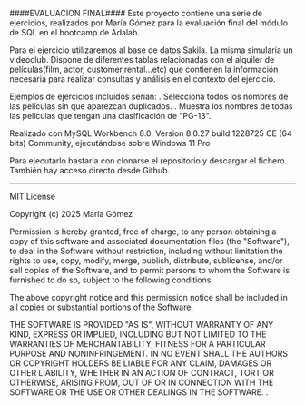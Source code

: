 ####EVALUACION FINAL#### 
Este proyecto contiene una serie de ejercicios, realizados por María Gómez para la evaluación final del módulo de SQL en el bootcamp de Adalab.

Para el ejercicio utilizaremos al base de datos Sakila. La misma simularía un videoclub.
Dispone de diferentes tablas relacionadas con el alquiler de películas(film, actor, customer,rental...etc) que contienen la información necesaria para realizar consultas y análisis en el contexto del ejercicio.

Ejemplos de ejercicios incluídos serían:
 . Selecciona todos los nombres de las películas sin que aparezcan duplicados.
 . Muestra los nombres de todas las películas que tengan una clasificación de "PG-13".


Realizado con MySQL Workbench 8.0.
Version 8.0.27 build 1228725 CE (64 bits) Community, ejecutándose sobre Windows 11 Pro

Para ejecutarlo bastaría con clonarse el repositorio y descargar el fichero. También hay acceso directo desde Github.

--------------------

MIT License

Copyright (c) 2025 María Gómez

Permission is hereby granted, free of charge, to any person obtaining a copy of this software and associated documentation files (the "Software"), to deal in the Software without restriction, including without limitation the rights to use, copy, modify, merge, publish, distribute, sublicense, and/or sell copies of the Software, and to permit persons to whom the Software is furnished to do so, subject to the following conditions:

The above copyright notice and this permission notice shall be included in all copies or substantial portions of the Software.

THE SOFTWARE IS PROVIDED "AS IS", WITHOUT WARRANTY OF ANY KIND, EXPRESS OR IMPLIED, INCLUDING BUT NOT LIMITED TO THE WARRANTIES OF MERCHANTABILITY, FITNESS FOR A PARTICULAR PURPOSE AND NONINFRINGEMENT. IN NO EVENT SHALL THE AUTHORS OR COPYRIGHT HOLDERS BE LIABLE FOR ANY CLAIM, DAMAGES OR OTHER LIABILITY, WHETHER IN AN ACTION OF CONTRACT, TORT OR OTHERWISE, ARISING FROM, OUT OF OR IN CONNECTION WITH THE SOFTWARE OR THE USE OR OTHER DEALINGS IN THE SOFTWARE. .